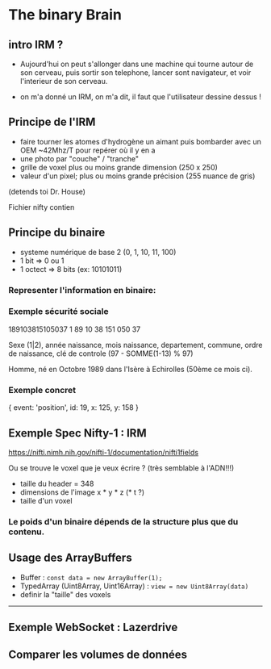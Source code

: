 # The binary Brain

## intro IRM ?

- Aujourd'hui on peut s'allonger dans une machine qui tourne autour de son cerveau, puis sortir son telephone, lancer sont navigateur, et voir l'interieur de son cerveau.

- on m'a donné un IRM, on m'a dit, il faut que l'utilisateur dessine dessus !

## Principe de l'IRM

- faire tourner les atomes d'hydrogène un aimant puis bombarder avec un OEM ~42Mhz/T pour repérer où il y en a
- une photo par "couche" / "tranche"
- grille de voxel plus ou moins grande dimension (250 x 250)
- valeur d'un pixel; plus ou moins grande précision (255 nuance de gris)

(detends toi Dr. House)

Fichier nifty contien

## Principe du binaire
- systeme numérique de base 2 (0, 1, 10, 11, 100)
- 1 bit =>  0 ou 1
- 1 octect => 8 bits (ex: 10101011)

### Representer l'information en binaire:

### Exemple sécurité sociale

189103815105037
1 89 10 38 151 050 37

Sexe (1|2), année naissance, mois naissance, departement, commune, ordre de naissance, clé de controle (97 - SOMME(1-13) % 97)

Homme, né en Octobre 1989 dans l'Isère à Echirolles (50ème ce mois ci).

### Exemple concret

{ event: 'position', id: 19, x: 125, y: 158 }

## Exemple Spec Nifty-1 : IRM

https://nifti.nimh.nih.gov/nifti-1/documentation/nifti1fields

Ou se trouve le voxel que je veux écrire ? (très semblable à l'ADN!!!)

- taille du header = 348
- dimensions de l'image x * y * z (* t ?)
- taille d'un voxel

### Le poids d'un binaire dépends de la structure plus que du contenu.

## Usage des ArrayBuffers

- Buffer : `const data = new ArrayBuffer(1);`
- TypedArray (Uint8Array, Uint16Array) : `view = new Uint8Array(data)`
- definir la "taille" des voxels

---

## Exemple WebSocket : Lazerdrive

## Comparer les volumes de données
